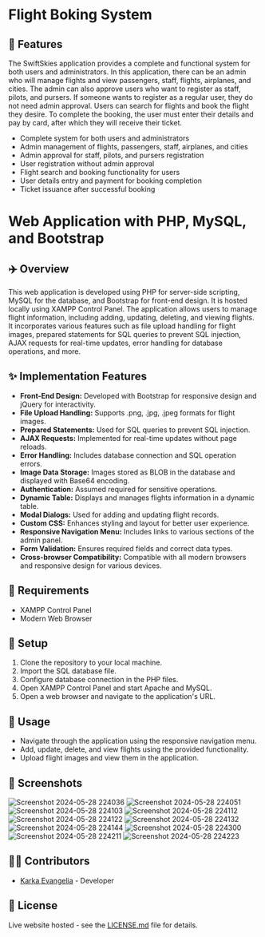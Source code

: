 # Flight Boking System 

## 🌟 Features
The SwiftSkies application provides a complete and functional system for both users and administrators. In this application, there can be an admin who will manage flights and view passengers, staff, flights, airplanes, and cities. The admin can also approve users who want to register as staff, pilots, and pursers. If someone wants to register as a regular user, they do not need admin approval. Users can search for flights and book the flight they desire. To complete the booking, the user must enter their details and pay by card, after which they will receive their ticket.
- Complete system for both users and administrators
- Admin management of flights, passengers, staff, airplanes, and cities
- Admin approval for staff, pilots, and pursers registration
- User registration without admin approval
- Flight search and booking functionality for users
- User details entry and payment for booking completion
- Ticket issuance after successful booking

# Web Application with PHP, MySQL, and Bootstrap

## ✈️ Overview
This web application is developed using PHP for server-side scripting, MySQL for the database, and Bootstrap for front-end design. It is hosted locally using XAMPP Control Panel. The application allows users to manage flight information, including adding, updating, deleting, and viewing flights. It incorporates various features such as file upload handling for flight images, prepared statements for SQL queries to prevent SQL injection, AJAX requests for real-time updates, error handling for database operations, and more.

## ✨ Implementation Features
- **Front-End Design:** Developed with Bootstrap for responsive design and jQuery for interactivity.
- **File Upload Handling:** Supports .png, .jpg, .jpeg formats for flight images.
- **Prepared Statements:** Used for SQL queries to prevent SQL injection.
- **AJAX Requests:** Implemented for real-time updates without page reloads.
- **Error Handling:** Includes database connection and SQL operation errors.
- **Image Data Storage:** Images stored as BLOB in the database and displayed with Base64 encoding.
- **Authentication:** Assumed required for sensitive operations.
- **Dynamic Table:** Displays and manages flights information in a dynamic table.
- **Modal Dialogs:** Used for adding and updating flight records.
- **Custom CSS:** Enhances styling and layout for better user experience.
- **Responsive Navigation Menu:** Includes links to various sections of the admin panel.
- **Form Validation:** Ensures required fields and correct data types.
- **Cross-browser Compatibility:** Compatible with all modern browsers and responsive design for various devices.

## 🤔 Requirements
- XAMPP Control Panel
- Modern Web Browser

## 🚀 Setup
1. Clone the repository to your local machine.
2. Import the SQL database file.
3. Configure database connection in the PHP files.
4. Open XAMPP Control Panel and start Apache and MySQL.
5. Open a web browser and navigate to the application's URL.

## 🔨 Usage
- Navigate through the application using the responsive navigation menu.
- Add, update, delete, and view flights using the provided functionality.
- Upload flight images and view them in the application.

## 📸 Screenshots
![Screenshot 2024-05-28 224036](https://github.com/evakarka/SwiftSkies_Flight_Booking_System/assets/126707187/db6b27e6-e8f4-432a-a772-2dbd5f98a4f0)
![Screenshot 2024-05-28 224051](https://github.com/evakarka/SwiftSkies_Flight_Booking_System/assets/126707187/40c0c71f-19d9-4afe-b44d-2be29eaee57e)
![Screenshot 2024-05-28 224103](https://github.com/evakarka/SwiftSkies_Flight_Booking_System/assets/126707187/18bc03b1-bd76-4601-9496-4b186ce25ed0)
![Screenshot 2024-05-28 224112](https://github.com/evakarka/SwiftSkies_Flight_Booking_System/assets/126707187/058dc192-44e3-42c7-9ba6-2e94837c2b6d)
![Screenshot 2024-05-28 224122](https://github.com/evakarka/SwiftSkies_Flight_Booking_System/assets/126707187/46f6836c-f86c-45ff-8c41-12c35663ec9d)
![Screenshot 2024-05-28 224132](https://github.com/evakarka/SwiftSkies_Flight_Booking_System/assets/126707187/ce46a9f7-8ecb-4565-b8a8-47bd45b17921)
![Screenshot 2024-05-28 224144](https://github.com/evakarka/SwiftSkies_Flight_Booking_System/assets/126707187/f097c88c-d7dd-4b95-8e16-fdbc6def3ed4)
![Screenshot 2024-05-28 224300](https://github.com/evakarka/SwiftSkies_Flight_Booking_System/assets/126707187/307251c6-775b-4ac8-806b-644ead87b8b3)
![Screenshot 2024-05-28 224211](https://github.com/evakarka/SwiftSkies_Flight_Booking_System/assets/126707187/083b6f84-f61b-473b-a42f-dca611fbd532)
![Screenshot 2024-05-28 224223](https://github.com/evakarka/SwiftSkies_Flight_Booking_System/assets/126707187/e3ba846b-4784-47c2-9cab-88553b4292d1)

## 👨‍💻 Contributors
- [Karka Evangelia](https://github.com/evakarka) - Developer

## 📜 License
Live website hosted - see the [LICENSE.md](LICENSE.md) file for details.

